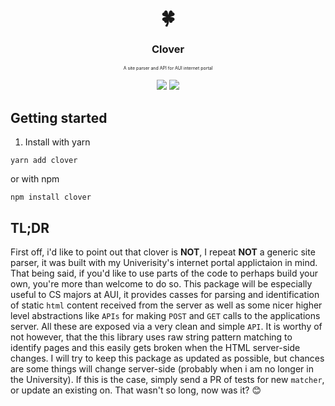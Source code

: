 

<h1 align="center">
   🍀
  <h3 align="center">Clover</h3>
  <p align="center" style="font-size: 0.5em">A site parser and API for AUI internet portal</p>
</h1>

<p align="center">
     <a href="https://github.com/facebook/jest"><img src="https://img.shields.io/badge/tested_with-jest-99424f.svg"></a> 
     <a href="https://opensource.org/licenses/MIT"><img src="https://img.shields.io/badge/License-MIT-yellow.svg"></a> 
</p>

## Getting started

1. Install with yarn

```
yarn add clover
```

or with npm

```
npm install clover
```
  
## TL;DR
First off, i'd like to point out that clover is **NOT**, I repeat **NOT** a generic site parser, it was built with my Univerisity's internet portal applictaion in mind. That being said, if you'd like to use parts of the code to perhaps build your own, you're more than welcome to do so. This package will be especially useful to CS majors at AUI, it provides casses for parsing and identification of static ```html``` content received from the server as well as some nicer higher level abstractions like ```APIs``` for making ```POST``` and ```GET``` calls to the applications server. All these are exposed via a very clean and simple ```API```. It is worthy of not however, that the this library uses raw string pattern matching to identify pages and this easily gets broken when the HTML server-side changes. I will try to keep this package as updated as possible, but chances are some things will change server-side (probably when i am no longer in the University). If this is the case, simply send a PR of tests for new ```matcher```, or update an existing on. That wasn't so long, now was it? 😊

